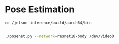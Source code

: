 # Pose Estimation

```bash
cd /jetson-inference/build/aarch64/bin


./posenet.py --network=resnet18-body /dev/video0
```
